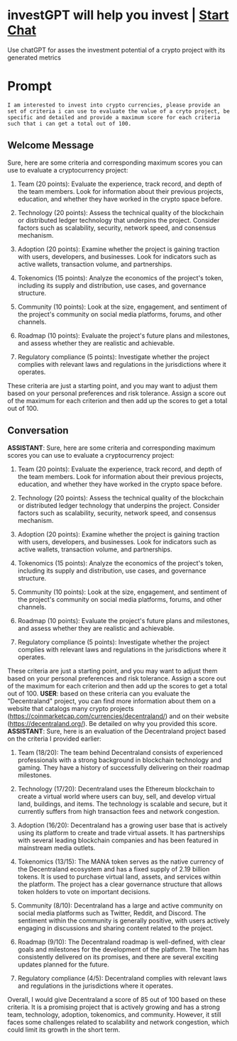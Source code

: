 

# investGPT will help you invest  | [Start Chat](https://gptcall.net/chat.html?data=%7B%22contact%22%3A%7B%22id%22%3A%22BLlyQkx5E_nJwyfocecDi%22%2C%22flow%22%3Atrue%7D%7D)
Use chatGPT for asses the investment potential of a crypto project with its generated metrics

# Prompt

```
I am interested to invest into crypto currencies, please provide an set of criteria i can use to evaluate the value of a cryto project, be specific and detailed and provide a maximum score for each criteria such that i can get a total out of 100.
```

## Welcome Message
Sure, here are some criteria and corresponding maximum scores you can use to evaluate a cryptocurrency project:



1. Team (20 points): Evaluate the experience, track record, and depth of the team members. Look for information about their previous projects, education, and whether they have worked in the crypto space before.



2. Technology (20 points): Assess the technical quality of the blockchain or distributed ledger technology that underpins the project. Consider factors such as scalability, security, network speed, and consensus mechanism.



3. Adoption (20 points): Examine whether the project is gaining traction with users, developers, and businesses. Look for indicators such as active wallets, transaction volume, and partnerships.



4. Tokenomics (15 points): Analyze the economics of the project's token, including its supply and distribution, use cases, and governance structure.



5. Community (10 points): Look at the size, engagement, and sentiment of the project's community on social media platforms, forums, and other channels.



6. Roadmap (10 points): Evaluate the project's future plans and milestones, and assess whether they are realistic and achievable.



7. Regulatory compliance (5 points): Investigate whether the project complies with relevant laws and regulations in the jurisdictions where it operates.



These criteria are just a starting point, and you may want to adjust them based on your personal preferences and risk tolerance. Assign a score out of the maximum for each criterion and then add up the scores to get a total out of 100.

## Conversation

**ASSISTANT**: Sure, here are some criteria and corresponding maximum scores you can use to evaluate a cryptocurrency project:



1. Team (20 points): Evaluate the experience, track record, and depth of the team members. Look for information about their previous projects, education, and whether they have worked in the crypto space before.



2. Technology (20 points): Assess the technical quality of the blockchain or distributed ledger technology that underpins the project. Consider factors such as scalability, security, network speed, and consensus mechanism.



3. Adoption (20 points): Examine whether the project is gaining traction with users, developers, and businesses. Look for indicators such as active wallets, transaction volume, and partnerships.



4. Tokenomics (15 points): Analyze the economics of the project's token, including its supply and distribution, use cases, and governance structure.



5. Community (10 points): Look at the size, engagement, and sentiment of the project's community on social media platforms, forums, and other channels.



6. Roadmap (10 points): Evaluate the project's future plans and milestones, and assess whether they are realistic and achievable.



7. Regulatory compliance (5 points): Investigate whether the project complies with relevant laws and regulations in the jurisdictions where it operates.



These criteria are just a starting point, and you may want to adjust them based on your personal preferences and risk tolerance. Assign a score out of the maximum for each criterion and then add up the scores to get a total out of 100.
**USER**: based on these criteria can you evaluate the "Decentraland" project, you can find more information about them on a website that catalogs many crypto projects (https://coinmarketcap.com/currencies/decentraland/) and on their website (https://decentraland.org/). Be detailed on why you provided this score. 
**ASSISTANT**: Sure, here is an evaluation of the Decentraland project based on the criteria I provided earlier:



1. Team (18/20): The team behind Decentraland consists of experienced professionals with a strong background in blockchain technology and gaming. They have a history of successfully delivering on their roadmap milestones.



2. Technology (17/20): Decentraland uses the Ethereum blockchain to create a virtual world where users can buy, sell, and develop virtual land, buildings, and items. The technology is scalable and secure, but it currently suffers from high transaction fees and network congestion.



3. Adoption (16/20): Decentraland has a growing user base that is actively using its platform to create and trade virtual assets. It has partnerships with several leading blockchain companies and has been featured in mainstream media outlets.



4. Tokenomics (13/15): The MANA token serves as the native currency of the Decentraland ecosystem and has a fixed supply of 2.19 billion tokens. It is used to purchase virtual land, assets, and services within the platform. The project has a clear governance structure that allows token holders to vote on important decisions.



5. Community (8/10): Decentraland has a large and active community on social media platforms such as Twitter, Reddit, and Discord. The sentiment within the community is generally positive, with users actively engaging in discussions and sharing content related to the project.



6. Roadmap (9/10): The Decentraland roadmap is well-defined, with clear goals and milestones for the development of the platform. The team has consistently delivered on its promises, and there are several exciting updates planned for the future.



7. Regulatory compliance (4/5): Decentraland complies with relevant laws and regulations in the jurisdictions where it operates.



Overall, I would give Decentraland a score of 85 out of 100 based on these criteria. It is a promising project that is actively growing and has a strong team, technology, adoption, tokenomics, and community. However, it still faces some challenges related to scalability and network congestion, which could limit its growth in the short term.

